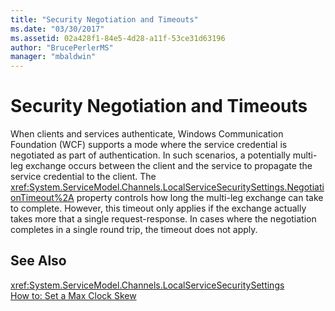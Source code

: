 ```yaml
---
title: "Security Negotiation and Timeouts"
ms.date: "03/30/2017"
ms.assetid: 02a428f1-84e5-4d28-a11f-53ce31d63196
author: "BrucePerlerMS"
manager: "mbaldwin"
---
```

# Security Negotiation and Timeouts
When clients and services authenticate, Windows Communication Foundation (WCF) supports a mode where the service credential is negotiated as part of authentication. In such scenarios, a potentially multi-leg exchange occurs between the client and the service to propagate the service credential to the client. The <xref:System.ServiceModel.Channels.LocalServiceSecuritySettings.NegotiationTimeout%2A> property controls how long the multi-leg exchange can take to complete. However, this timeout only applies if the exchange actually takes more that a single request-response. In cases where the negotiation completes in a single round trip, the timeout does not apply.  
  
## See Also  
 <xref:System.ServiceModel.Channels.LocalServiceSecuritySettings>  
 [How to: Set a Max Clock Skew](../../../../docs/framework/wcf/feature-details/how-to-set-a-max-clock-skew.md)
